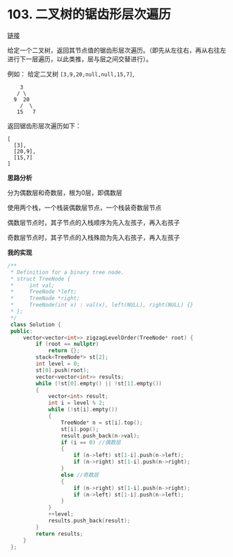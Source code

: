 # 103. 二叉树的锯齿形层次遍历

[链接](https://leetcode-cn.com/problems/binary-tree-zigzag-level-order-traversal/description/)

给定一个二叉树，返回其节点值的锯齿形层次遍历。（即先从左往右，再从右往左进行下一层遍历，以此类推，层与层之间交替进行）。

例如：
 给定二叉树 `[3,9,20,null,null,15,7]`,

```
    3
   / \
  9  20
    /  \
   15   7
```

返回锯齿形层次遍历如下：

```
[
  [3],
  [20,9],
  [15,7]
]
```

**思路分析**

分为偶数层和奇数层，根为0层，即偶数层

使用两个栈，一个栈装偶数层节点，一个栈装奇数层节点

偶数层节点时，其子节点的入栈顺序为先入左孩子，再入右孩子

奇数层节点时，其子节点的入栈殊勋为先入右孩子，再入左孩子

**我的实现**

```c++
/**
 * Definition for a binary tree node.
 * struct TreeNode {
 *     int val;
 *     TreeNode *left;
 *     TreeNode *right;
 *     TreeNode(int x) : val(x), left(NULL), right(NULL) {}
 * };
 */
 class Solution {
 public:
	 vector<vector<int>> zigzagLevelOrder(TreeNode* root) {
		 if (root == nullptr)
			 return {};
		 stack<TreeNode*> st[2];
		 int level = 0;
		 st[0].push(root);
		 vector<vector<int>> results;
		 while (!st[0].empty() || !st[1].empty())
		 {
			 vector<int> result;
			 int i = level % 2;
			 while (!st[i].empty())
			 {
				 TreeNode* n = st[i].top();
				 st[i].pop();
				 result.push_back(n->val);
				 if (i == 0) //偶数层
				 {
					 if (n->left) st[1-i].push(n->left);
					 if (n->right) st[1-i].push(n->right);
				 }
				 else //奇数层
				 {
					 if (n->right) st[1-i].push(n->right);
					 if (n->left) st[1-i].push(n->left);
				 }
			 }
			 ++level;
			 results.push_back(result);
		 }
		 return results;
	 }
 };
```

